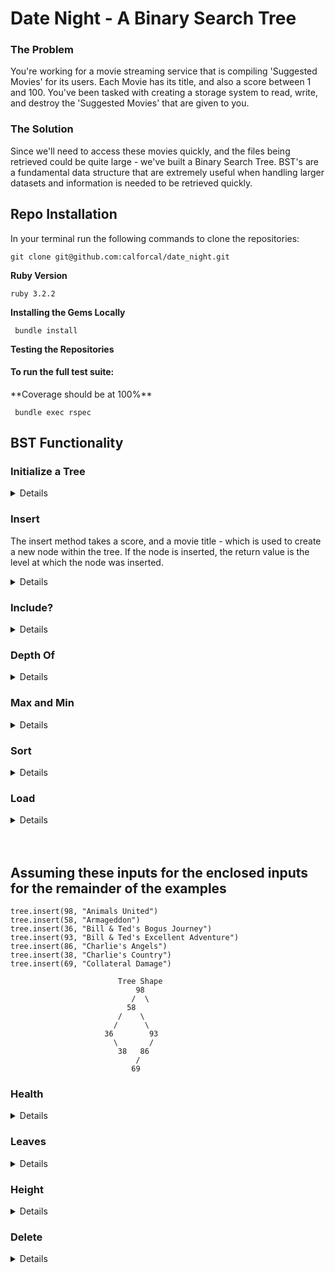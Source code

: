 # Date Night - A Binary Search Tree

### The Problem
<p>You're working for a movie streaming service that is compiling 'Suggested Movies' for its users. Each Movie has its title, and also a score between 1 and 100. You've been tasked with creating a storage system to read, write, and destroy the 'Suggested Movies' that are given to you.</p>

### The Solution
<p>Since we'll need to access these movies quickly, and the files being retrieved could be quite large - we've built a Binary Search Tree. BST's are a fundamental data structure that are extremely useful when handling larger datasets and information is needed to be retrieved quickly.</p>

## Repo Installation
In your terminal run the following commands to clone the repositories:
          
    git clone git@github.com:calforcal/date_night.git

**Ruby Version**

    ruby 3.2.2

**Installing the Gems Locally**

     bundle install

**Testing the Repositories**

#### To run the full test suite:

<p> **Coverage should be at 100%** </p>

     bundle exec rspec

## BST Functionality

### Initialize a Tree

<details close>

    tree = BinarySearchTree.new

</details>

### Insert

<p>The insert method takes a score, and a movie title - which is used to create a new node within the tree. If the node is inserted, the return value is the level at which the node was inserted.</p>

<details close>

    Input: tree.insert(61, "Max Keebler's Big Move")
      Output: # => 0
    Input: tree.insert(16, "Sharknado")
      Output: # => 1
    Input: tree.insert(92, "Eras Tour the Movie")
      Output: # => 1
    Input: tree.insert(50, "Dunkirk")
      Output: # => 2


                            Tree Shape
                                61
                               /  \
                             16    92
                               \
                                50
    
#### How it works:

<p>

At a high level, the node insertion follows a basic decision making process: If the ```new_node``` , is greater than the ```head_node``` , it is placed on the right side of the tree. If less than - it's placed on the left side of the tree. It moves down the tree following this process, until it finds a node that has room in its ```left_node``` or ```right_node``` .

Digging deeper into my implementation, I have deployed two helper methods that aid in the insert functionality. The method ```place_node``` abstracts away the decision making from the ```insert``` method, deciding when to place the node (when it reaches the bottom of the tree).

Further abstraction takes place within the ```place_node``` by utilizing a ```find_bottom``` method. This method traverses the tree, by comparing nodes, and choosing whether to go deeper left / right - while keeping track of the level as it goes.

Combined, we are able to insert a new node and return the level it was inserted at!
</p>

</details>

### Include?

<details close>

    Input: tree.include?(61)
      Output: # => true

    Input: tree.include?(100)
      Output: # => false

#### How it works:

<p>

The ```include``` method abstracts most of it's functionality away to another method called ```node_finder```.

```node_finder``` seemed like a very useful method that might be able to be reused elsewhere in the BST. Using recursion, it receives a ```current_node``` and ```num``` - (the score its searching for). If the ```current_node.score``` matches the ```num``` it returns the ```current_node``` otherwise if ```current_node``` is ```nil``` it returns ```nil```. If there are still nodes left to search - the method calls itself, deciding where to go next based on if the score its searching for is greater than or less than the ```current_node.score``` , which continues until it finds the node or reaches the bottom of the tree.

</p>

</details>

### Depth Of

<details close>

    Input: tree.depth_of(61)
      Output: # => 0

    Input: tree.depth_of(50)
      Output: # => 2

                            Tree Shape
              Level: 0          61
                               /  \
              Level: 1       16    92
                               \
              Level: 2          50

#### How it works:

<p>

In the ```depth_of``` method - we were actually able to recycle the ```.include?``` method by adding just a few lines of code. We first zero-out the ```@level``` of the tree, in the ```.include?``` method, and then when we search for the node with ```node_finder```, it updates the ```@level``` as it searches!

So in the ```depth_of``` method, if it found the node, we return ```@level``` or if not, we return ```nil```.

</p>

</details>

### Max and Min

<details close>

    Input: tree.max
      Output: # => { "Eras Tour the Movie" =>92 }

    Input: tree.min
      Output: # => { "Sharknado" =>16 }

#### How it works:

<p>

```.max``` and ```.min``` work the same way - but the inverse of eachother. First, we set the ```@head``` as both the ```current_node``` and ```MIN/MAX``` num. We then make our way to the bottom of the left or right side of the tree to find the most extreme number in either case, and return that. 

</p>

</details>

### Sort

<details close>

    Input: tree.sort
      Output:
              [{ "Sharknado"=>16 },
               { "Dunkirk"=>50 },
               { "Max Keebler's Big Move"=>61 },
               { "Eras Tour the Movie"=>92 }]

#### How it works:

<p>

The ```sort``` method utilizes a helper method called ```collect_nodes``` to help it retrieve all of the nodes, in order from lowest to highest score.

```collect_nodes``` is where all of the logic for this method is housed - it begins with an empty array, where each node will be 'collected'. If the ```starting_node``` is `nil` it returns, meaning there is no more nodes to check on this branch.

If the node is not `nil`, then it will collect that node in `node_array`. The function will then be called recursively on the `left_node` and `right_node` - the `left_node`'s will be `prepended` since each `left_node` will be smaller than the previous node. And the opposite for `righr_node`'s, each of those will be `appended` - added to the back of the array, in order to keep them sorted.

Ultimately the array will be returned and as the recursion 'bubbles up' the original function call will hand back all of the nodes it found in one, sorted array.

</p>

</details>

### Load

<details close>

    # movies.txt sample format:
      34, Hannibal Buress: Comedy Camisado
      63, Meet My Valentine
      22, Experimenter
      84, French Dirty
      41, Love
      10, I Love You Phillip Morris



    Input: tree.load('movies.txt')
      Output: # => 6

                            Tree Shape
                                34
                               /  \
                             22    63
                            /  \     \
                          10    41    84

#### How it works:

<p>

The `load` method is essentially the bulk version of `insert`. It receives the path a `.txt` file, reads each line of the file, and performs some basic functionality to format each line.

One its formatted in a way that can be iterated over - each `score` / `title` pair is insterted using the `insert` method, only if the score doesn't already exist within the tree.

Finally once all nodes have been inserted - it returns a count of the number of new nodes inserted.

</p>

</details>

<br>
<br>

## Assuming these inputs for the enclosed inputs for the remainder of the examples

    tree.insert(98, "Animals United")
    tree.insert(58, "Armageddon")
    tree.insert(36, "Bill & Ted's Bogus Journey")
    tree.insert(93, "Bill & Ted's Excellent Adventure")
    tree.insert(86, "Charlie's Angels")
    tree.insert(38, "Charlie's Country")
    tree.insert(69, "Collateral Damage")

                            Tree Shape
                                98
                               /  \
                              58    
                            /    \
                           /      \
                         36        93
                           \       /
                            38   86
                                /
                               69  


### Health

<details close>

    Input: tree.health(0)
      Output: [[98, 7, 100]]
    Input: tree.health(1)
      Output: [[58, 6, 85]]
    Input: tree.health(2)
      Output: [[36, 2, 28], [93, 3, 42]]

#### How it works:

<p>

This method has several helper methods implemented in order to abstract away functionality from the main method call. The first action of the `health` method is to get a count of the total number of nodes below a given node. We have called this `count_nodes_below` - which recursively traverses the tree, giving a +1 count to `node_count` each time it finds a non-nil node.

This method was made to accept any node in the tree and count the nodes below it, so that it could be used to count every node in tree (starting with the `head`) and also a node in the middle of the tree.

The next helper method utilized is `get_nodes_at_level`. This method uses the given input of level, and traverses the tree recursively, only returning the nodes when the `target_level` equals the `start_level`. A guard statement checks if the `start_level` is greater than the `target_level` - if it is, the method returns and the recursion for this branch stops. Once the search is completed, we are returned only the nodes from the given `target_level`.

Once we've returned the nodes from a certain level, we `.map` each one into the format required for the return which is the nodes `score`, the number of nodes below it, and the percentage of nodes below it.

</p>

</details>

### Leaves

<details close>

    Input: tree.leaves
      Output: 2

</details>

### Height

<details close>

    Input: tree.height
      Output: 4

</details>

### Delete

<details close>

    Input: tree.delete(38)
      Output: 38

</details>
